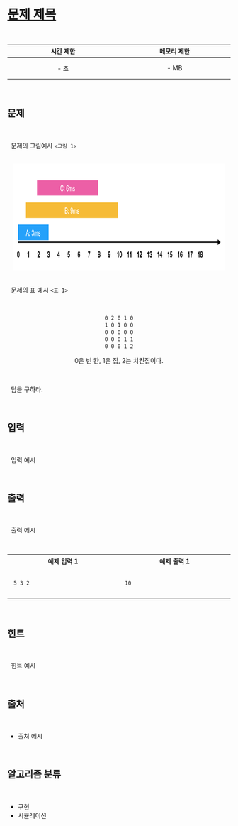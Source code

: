 # [문제 제목](https://www.google.co.kr)

<br />
<center>

| 시간 제한 | 메모리 제한 |
| :-------: | :---------: |
|   - 초    |    - MB     |

</center>
<br />

## 문제

<br />

&nbsp; 문제의 그림예시 `<그림 1>`

<br />
<center>

<img src="./asset/1.png" style="width:50vw; aspect-ratio: 2 / 1"/>

</center>
<br />

&nbsp; 문제의 표 예시 `<표 1>`

<br />
<center>

```
0 2 0 1 0
1 0 1 0 0
0 0 0 0 0
0 0 0 1 1
0 0 0 1 2
```

0은 빈 칸, 1은 집, 2는 치킨집이다.

</center>
<br />

&nbsp; 답을 구하라.

<br />

## 입력

<br />

&nbsp; 입력 예시

<br />

## 출력

<br />

&nbsp; 출력 예시

<br />
<center>
<style>th {width: 30vw; text-align: center;} td {padding: 1em;}</style>
<table><tr><th>예제 입력 1</th><th>예제 출력 1</th></tr><tr><td>

```
5 3 2
```

</td><td>

```
10
```

</td></tr></table>
</center>
<br />

## 힌트

<br />

&nbsp; 힌트 예시

<br />

## 출처

<br />

- 출처 예시

<br />

## 알고리즘 분류

<br />

- 구현
- 시뮬레이션
